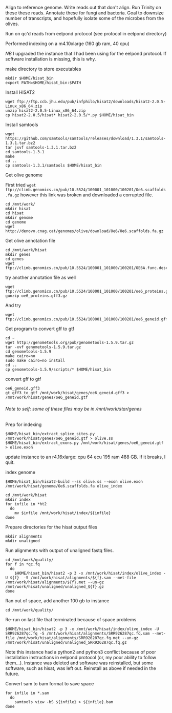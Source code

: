 Align to reference genome. Write reads out that don't align. Run Trinity on these these reads. Annotate these for fungi and bacteria. 
Goal to downsize number of transcripts, and hopefully isolate some of the microbes from the olives. 

Run on qc'd reads from eelpond protocol (see protocol in eelpond directory)

Performed indexing on a m4.10xlarge (160 gb ram, 40 cpu)

*NB* I upgraded the instance that I had been using for the eelpond protocol. If software installation is missing, this is why.

make directory to store executables
```
mkdir $HOME/hisat_bin
export PATH=$HOME/hisat_bin:$PATH
```

Install HISAT2 
```
wget ftp://ftp.ccb.jhu.edu/pub/infphilo/hisat2/downloads/hisat2-2.0.5-Linux_x86_64.zip
unzip hisat2-2.0.5-Linux_x86_64.zip
cp hisat2-2.0.5/hisat* hisat2-2.0.5/*.py $HOME/hisat_bin
```

Install samtools
```
wget https://github.com/samtools/samtools/releases/download/1.3.1/samtools-1.3.1.tar.bz2
tar jxvf samtools-1.3.1.tar.bz2
cd samtools-1.3.1
make
cd ..
cp samtools-1.3.1/samtools $HOME/hisat_bin
```

Get olive genome

First tried `wget ftp://climb.genomics.cn/pub/10.5524/100001_101000/100201/Oe6.scaffolds.fa.gz` however this link was broken and downloaded a corrupted file. 

```
cd /mnt/work/
mkdir hisat
cd hisat
mkdir genome
cd genome
wget http://denovo.cnag.cat/genomes/olive/download/Oe6/Oe6.scaffolds.fa.gz
```

Get olive annotation file
```
cd /mnt/work/hisat
mkdir genes
cd genes
wget ftp://climb.genomics.cn/pub/10.5524/100001_101000/100201/OE6A.func.desc.gff3.gz
```

try another annotation file as well
```
wget ftp://climb.genomics.cn/pub/10.5524/100001_101000/100201/oe6_proteins.gff3.gz
gunzip oe6_proteins.gff3.gz
```
And try
```
wget ftp://climb.genomics.cn/pub/10.5524/100001_101000/100201/oe6_geneid.gff3
```

Get program to convert gff to gtf
```
cd ~
wget http://genometools.org/pub/genometools-1.5.9.tar.gz
tar -xvf genometools-1.5.9.tar.gz
cd genometools-1.5.9
make cairo=no
sudo make cairo=no install
cd ..
cp genometools-1.5.9/scripts/* $HOME/hisat_bin
```

convert gff to gtf
```
oe6_geneid.gff3
gt gff3_to_gtf /mnt/work/hisat/genes/oe6_geneid.gff3 > /mnt/work/hisat/genes/oe6_geneid.gtf
```
###### Note to self: some of these files may be in /mnt/work/star/genes

Prep for indexing
```
$HOME/hisat_bin/extract_splice_sites.py /mnt/work/hisat/genes/oe6_geneid.gtf > olive.ss 
$HOME/hisat_bin/extract_exons.py /mnt/work/hisat/genes/oe6_geneid.gtf > olive.exon
```

update instance to an r4.16xlarge:	cpu 64 ecu 195 ram 488 GB. If it breaks, I quit.

index genome
```
$HOME/hisat_bin/hisat2-build --ss olive.ss --exon olive.exon /mnt/work/hisat/genome/Oe6.scaffolds.fa olive_index
```
```
cd /mnt/work/hisat
mkdir index
for infile in *ht2
  do
    mv $infile /mnt/work/hisat/index/${infile}
done
```

Prepare directories for the hisat output files
```
mkdir alignments
mkdir unaligned
```

Run alignments with output of unaligned fastq files.
```
cd /mnt/work/quality/
for f in *qc.fq 
  do
    $HOME/hisat_bin/hisat2 -p 3 -x /mnt/work/hisat/index/olive_index -U ${f}  -S /mnt/work/hisat/alignments/${f}.sam --met-file /mnt/work/hisat/alignments/${f}.met --un-gz /mnt/work/hisat/unaligned/unaligned_${f}.gz
done
```

Ran out of space, add another 100 gb to instance
```
cd /mnt/work/quality/
```
Re-run on last file that terminated because of space problems
```
$HOME/hisat_bin/hisat2 -p 3 -x /mnt/work/hisat/index/olive_index -U SRR926287qc.fq -S /mnt/work/hisat/alignments/SRR926287qc.fq.sam --met-file /mnt/work/hisat/alignments/SRR926287qc.fq.met --un-gz /mnt/work/hisat/unaligned/unaligned_SRR926287qc.fq.gz
```

Note this instance had a python2 and python3 conflict because of poor installation instructions in eelpond protocol (or, my poor ability to follow them...). Instance was deleted and software was reinstalled, but some software, such as hisat, was left out. Reinstall as above if needed in the future. 

Convert sam to bam format to save space
```
for infile in *.sam
  do
    samtools view -bS ${infile} > ${infile}.bam
done
```


